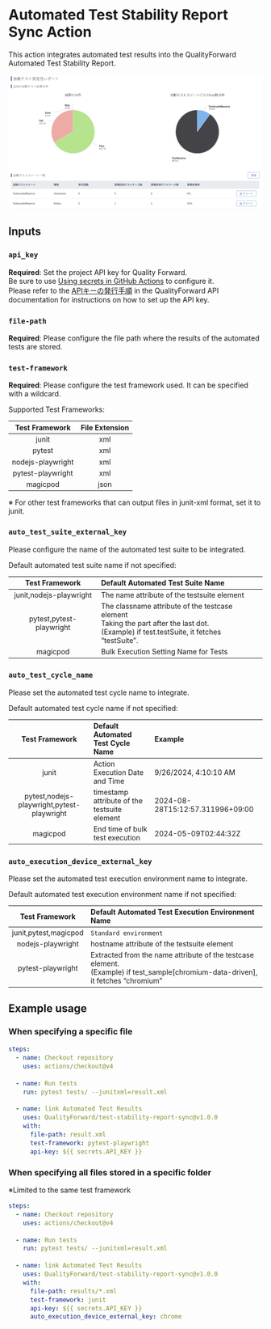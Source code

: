 # Automated Test Stability Report Sync Action

This action integrates automated test results into the QualityForward Automated Test Stability Report.

![alt](./AutoTestResult_StabilityReport.png)

## Inputs

### `api_key`

**Required**: Set the project API key for Quality Forward. <br> Be sure to use  [Using secrets in GitHub Actions](https://docs.github.com/en/actions/security-for-github-actions/security-guides/using-secrets-in-github-actions) to configure it. <br>Please refer to the [APIキーの発行手順](https://qualityforward.github.io/api-spec/#section/API/API) in the QualityForward API documentation for instructions on how to set up the API key.

### `file-path`

**Required**: Please configure the file path where the results of the automated tests are stored.

### `test-framework`

**Required**: Please configure the test framework used. It can be specified with a wildcard.

Supported Test Frameworks:

|Test Framework|File Extension|
|:--:|:--:|
|junit|xml|
|pytest|xml|
|nodejs-playwright|xml|
|pytest-playwright|xml|
|magicpod|json|

※ For other test frameworks that can output files in junit-xml format, set it to junit.

### `auto_test_suite_external_key`

Please configure the name of the automated test suite to be integrated.

Default automated test suite name if not specified:

|Test Framework|Default Automated Test Suite Name|
|:--:|:--|
|junit,nodejs-playwright|The name attribute of the testsuite element|
|pytest,pytest-playwright|The classname attribute of the testcase element<br>Taking the part after the last dot.<br>(Example) if test.testSuite, it fetches “testSuite”.|
|magicpod|Bulk Execution Setting Name for Tests|

### `auto_test_cycle_name`

Please set the automated test cycle name to integrate.

Default automated test cycle name if not specified:

|Test Framework|Default Automated Test Cycle Name|Example|
|:--:|:--|:--|
|junit|Action Execution Date and Time|9/26/2024, 4:10:10 AM|
|pytest,nodejs-playwright,pytest-playwright|timestamp attribute of the testsuite element|2024-08-28T15:12:57.311996+09:00|
|magicpod|End time of bulk test execution|2024-05-09T02:44:32Z|

### `auto_execution_device_external_key`

Please set the automated test execution environment name to integrate.

Default automated test execution environment name if not specified:

|Test Framework|Default Automated Test Execution Environment Name|
|:--:|:--|
|junit,pytest,magicpod|`Standard environment`|
|nodejs-playwright|hostname attribute of the testsuite element|
|pytest-playwright|Extracted from the name attribute of the testcase element. <br>(Example) if test_sample[chromium-data-driven], it fetches “chromium”|

## Example usage

### When specifying a specific file

```yaml
steps:
  - name: Checkout repository
    uses: actions/checkout@v4 

  - name: Run tests
    run: pytest tests/ --junitxml=result.xml 

  - name: link Automated Test Results
    uses: QualityForward/test-stability-report-sync@v1.0.0
    with:
      file-path: result.xml
      test-framework: pytest-playwright
      api-key: ${{ secrets.API_KEY }}
```

### When specifying all files stored in a specific folder

※Limited to the same test framework

```yaml
steps:
  - name: Checkout repository
    uses: actions/checkout@v4 

  - name: Run tests
    run: pytest tests/ --junitxml=result.xml 

  - name: link Automated Test Results
    uses: QualityForward/test-stability-report-sync@v1.0.0
    with:
      file-path: results/*.xml
      test-framework: junit
      api-key: ${{ secrets.API_KEY }}
      auto_execution_device_external_key: chrome
```
